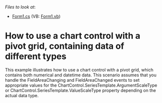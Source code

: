 <!-- default file list -->
*Files to look at*:

* [Form1.cs](./CS/ChartWithPivotGrid/Form1.cs) (VB: [Form1.vb](./VB/ChartWithPivotGrid/Form1.vb))
<!-- default file list end -->
# How to use a chart control with a pivot grid, containing data of different types


<p>This example illustrates how to use a chart control with a pivot grid, which contains both numerical and datetime data. This scenario assumes that you handle the FieldAreaChanging and FieldAreaChanged events to set appropriate values for the ChartControl.SeriesTemplate.ArgumentScaleType or ChartControl.SeriesTemplate.ValueScaleType property depending on the actual data type.</p>

<br/>


